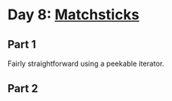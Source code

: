 # Day 8: [Matchsticks](https://adventofcode.com/2015/day/8)

## Part 1

Fairly straightforward using a peekable iterator.

## Part 2

